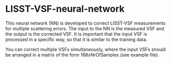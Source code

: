# LISST-VSF-neural-network

This neural network (NN) is developed to correct LISST-VSF measurements for multiple scattering errors. The input to the NN is the measured VSF and the output is the corrected VSF. It is important that the input VSF is processed in a specific way, so that it is similar to the training data. 

You can correct multiple VSFs simultaneously, where the input VSFs should be arranged in a matrix of the form 168xNrOfSamples (see example file).

